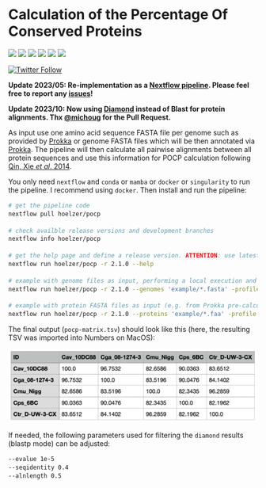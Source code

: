 # Calculation of the Percentage Of Conserved Proteins

![](https://img.shields.io/badge/nextflow->=20.01.0-brightgreen)
![](https://img.shields.io/badge/uses-ruby-red)
![](https://img.shields.io/badge/can_use-conda/mamba-yellow.svg)
![](https://img.shields.io/badge/can_use-docker-blue.svg)
![](https://img.shields.io/badge/can_use-singularity-orange.svg)
![](https://img.shields.io/badge/licence-GLP3-lightgrey.svg)

[![Twitter Follow](https://img.shields.io/twitter/follow/martinhoelzer.svg?style=social)](https://twitter.com/martinhoelzer) 

__Update 2023/05: Re-implementation as a [Nextflow pipeline](nextflow.io). Please feel free to report any [issues](https://github.com/hoelzer/pocp/issues)!__

__Update 2023/10: Now using [Diamond](https://www.nature.com/articles/s41592-021-01101-x) instead of Blast for protein alignments. Thx [@michoug](https://github.com/michoug) for the Pull Request.__

As input use one amino acid sequence FASTA file per genome such as provided by
[Prokka](https://github.com/tseemann/prokka) or genome FASTA files which will be then annotated via [Prokka](https://github.com/tseemann/prokka). 
The pipeline will then calculate all pairwise alignments between all protein sequences and use this
information for POCP calculation following [Qin, Xie _et al_.
2014](https://www.ncbi.nlm.nih.gov/pubmed/24706738). 

You only need `nextflow` and `conda` or `mamba` or `docker` or `singularity` to run the pipeline. I recommend using `docker`. Then install and run the pipeline:

```bash
# get the pipeline code
nextflow pull hoelzer/pocp 

# check availble release versions and development branches
nextflow info hoelzer/pocp 

# get the help page and define a release version. ATTENTION: use latest version. 
nextflow run hoelzer/pocp -r 2.1.0 --help

# example with genome files as input, performing a local execution and using Docker
nextflow run hoelzer/pocp -r 2.1.0 --genomes 'example/*.fasta' -profile local,docker

# example with protein FASTA files as input (e.g. from Prokka pre-calculated), performing a SLURM execution and using conda
nextflow run hoelzer/pocp -r 2.1.0 --proteins 'example/*.faa' -profile slurm,conda
```

The final output (`pocp-matrix.tsv`) should look like this (here, the resulting TSV was imported into Numbers on MacOS):

![Example output](example_output.png)

If needed, the following parameters used for filtering the `diamond` results (blastp mode) can be
adjusted:

```bash
--evalue 1e-5
--seqidentity 0.4
--alnlength 0.5
```
